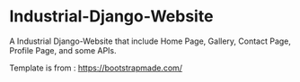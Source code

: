 # Industrial-Django-Website
A Industrial Django-Website that include Home Page, Gallery, Contact Page, Profile Page, and some APIs.


Template is from : https://bootstrapmade.com/

